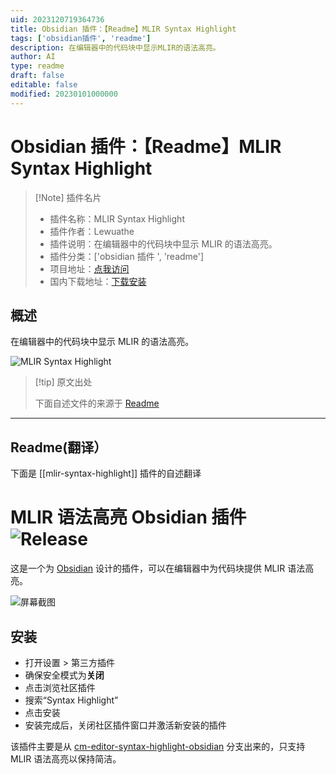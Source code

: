 ```yaml
---
uid: 2023120719364736
title: Obsidian 插件：【Readme】MLIR Syntax Highlight
tags: ['obsidian插件', 'readme']
description: 在编辑器中的代码块中显示MLIR的语法高亮。
author: AI
type: readme
draft: false
editable: false
modified: 20230101000000
---
```


# Obsidian 插件：【Readme】MLIR Syntax Highlight

> [!Note] 插件名片
> - 插件名称：MLIR Syntax Highlight
> - 插件作者：Lewuathe
> - 插件说明：在编辑器中的代码块中显示 MLIR 的语法高亮。
> - 插件分类：['obsidian 插件 ', 'readme']
> - 项目地址：[点我访问](https://github.com/Lewuathe/obsidian-mlir-syntax-highlight)
> - 国内下载地址：[下载安装](https://pkmer.cn/products/plugin/pluginMarket/?mlir-syntax-highlight)

## 概述

在编辑器中的代码块中显示 MLIR 的语法高亮。

![MLIR Syntax Highlight](https://cdn.pkmer.cn/covers/mlir-syntax-highlight.png!pkmer)

> [!tip] 原文出处
>
>下面自述文件的来源于 [Readme](https://ghproxy.net/https://raw.githubusercontent.com/Lewuathe/obsidian-mlir-syntax-highlight/main/README.md)
>

---

## Readme(翻译）

下面是 [[mlir-syntax-highlight]] 插件的自述翻译

# MLIR 语法高亮 Obsidian 插件 ![Release](https://github.com/Lewuathe/obsidian-mlir-syntax-highlight/actions/workflows/release.yml/badge.svg)

这是一个为 [Obsidian](https://obsidian.md) 设计的插件，可以在编辑器中为代码块提供 MLIR 语法高亮。

![屏幕截图](https://cdn.pkmer.cn/covers/mlir-syntax-highlight_2_0.png!pkmer)

## 安装

- 打开设置 > 第三方插件
- 确保安全模式为**关闭**
- 点击浏览社区插件
- 搜索“Syntax Highlight”
- 点击安装
- 安装完成后，关闭社区插件窗口并激活新安装的插件

该插件主要是从 [cm-editor-syntax-highlight-obsidian](https://github.com/deathau/cm-editor-syntax-highlight-obsidian) 分支出来的，只支持 MLIR 语法高亮以保持简洁。
